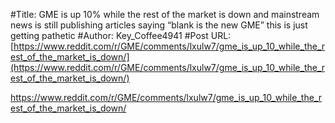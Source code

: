 #Title: GME is up 10% while the rest of the market is down and mainstream news is still publishing articles saying “blank is the new GME” this is just getting pathetic
#Author: Key_Coffee4941
#Post URL: [https://www.reddit.com/r/GME/comments/lxulw7/gme_is_up_10_while_the_rest_of_the_market_is_down/](https://www.reddit.com/r/GME/comments/lxulw7/gme_is_up_10_while_the_rest_of_the_market_is_down/)


https://www.reddit.com/r/GME/comments/lxulw7/gme_is_up_10_while_the_rest_of_the_market_is_down/